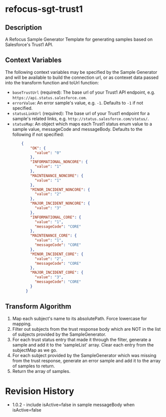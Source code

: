 # refocus-sgt-trust1

## Description

A Refocus Sample Generator Template for generating samples based on Salesforce's Trust1 API.

## Context Variables

The following context variables may be specified by the Sample Generator and will be available to build the connection url, or as contexet data passed into the transform function and toUrl function:

- `baseTrustUrl` (required): The base url of your Trust1 API endpoint, e.g. `https://api.status.salesforce.com`.
- `errorValue`: An error sample's value, e.g. `-1`. Defaults to `-1` if not specified.
- `statusLinkUrl` (required): The base url of your Trust1 endpoint for a sample's related links, e.g. `http://status.salesforce.com/status/`.
- `statusMap`: An object which maps each Trust1 status enum value to a sample value, messageCode and messageBody. Defaults to the following if not specified:
	```json
		{
	        "OK": {
	          "value": "0"
	        },
	        "INFORMATIONAL_NONCORE": {
	          "value": "1"
	        },
	        "MAINTENANCE_NONCORE": {
	          "value": "1"
	        },
	        "MINOR_INCIDENT_NONCORE": {
	          "value": "2"
	        },
	        "MAJOR_INCIDENT_NONCORE": {
	          "value": "3"
	        },
	        "INFORMATIONAL_CORE": {
	          "value": "1",
	          "messageCode": "CORE"
	        },
	        "MAINTENANCE_CORE": {
	          "value": "1",
	          "messageCode": "CORE"
	        },
	        "MINOR_INCIDENT_CORE": {
	          "value": "2",
	          "messageCode": "CORE"
	        },
	        "MAJOR_INCIDENT_CORE": {
	          "value": "3",
	          "messageCode": "CORE"
	        }
	      }
	```

## Transform Algorithm

1. Map each subject's name to its absolutePath. Force lowercase for mapping.
1. Filter out subjects from the trust response body which are NOT in the list of subjects provided by the SampleGenerator.
1. For each trust status entry that made it through the filter, generate a sample and add it to the 'sampleList' array. Clear each entry from the subjectMap as we go.
1. For each subject provided by the SampleGenerator which was missing from the trust response, generate an error sample and add it to the array of samples to return.
1. Return the array of samples.

# Revision History

* 1.0.2 - include isActive=false in sample messageBody when isActive=false
